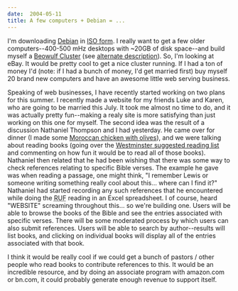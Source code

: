 ```yaml
---
date:  2004-05-11
title: A few computers + Debian = ...
---
```

I'm downloading <a href="http://www.debian.org/">Debian</a> in <a href="http://www.debian.org/CD/http-ftp/">ISO form</a>.  I really want to get a few older computers--400-500 mHz desktops with ~20GB of disk space--and build myself a <a href="http://www.debian.org/ports/beowulf/">Beowulf Cluster</a> (see <a href="http://www.ubergeek.tv/switchlinux/">alternate description</a>).  So, I'm looking at eBay.  It would be pretty cool to get a nice cluster running.  If I had a ton of money I'd (note: if I had a bunch of money, I'd get married first) buy myself 20 brand new computers and have an awesome little web serving business.

Speaking of web businesses, I have recently started working on two plans for this summer.
I recently made a website for my friends Luke and Karen, who are going to be married this July.  It took me almost no time to do, and it was actually pretty fun--making a realy site is more satisfying than just working on this one for myself.
The second idea was the result of a discussion Nathaniel Thompson and I had yesterday.  He came over for dinner (I made some <a href="http://www.bettycrocker.com/recipes/recipe.asp?rid=32905">Moroccan chicken with olives</a>), and we were talking about reading books (going over the <a href="http://www.wts.edu/admissions/readlist.html">Westminster suggested reading list</a> and commenting on how fun it would be to read all of those books).  Nathaniel then related that he had been wishing that there was some way to check references relating to specific Bible verses.  The example he gave was when reading a passage, one might think, "I remember Lewis or someone writing something really cool about this... where can I find it?"  Nathaniel had started recording any such references that he encountered while doing the <acronym title="Reformed University Fellowship">RUF</acronym> reading in an Excel spreadsheet.  I of course, heard "WEBSITE" screaming throughout this... so we're building one.  Users will be able to browse the books of the Bible and see the entries associated with specific verses.  There will be some moderated process by which users can also submit references.  Users will be able to search by author--results will list books, and clicking on individual books will display all of the entries associated with that book.

I think it would be really cool if we could get a bunch of pastors / other people who read books to contribute references to this.  It would be an incredible resource, and by doing an associate program with amazon.com or bn.com, it could probably generate enough revenue to support itself.
